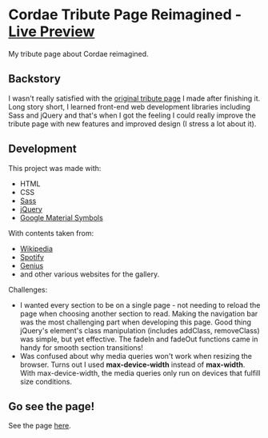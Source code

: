 # Cordae Tribute Page Reimagined - <span>[Live Preview](https://cordae-tribute-page-reimagined.vercel.app/)</span>
My tribute page about Cordae reimagined.

## Backstory
I wasn't really satisfied with the [original tribute page](https://github.com/Pilvorm/Cordae-Tribute-Page) I made after finishing it. Long story short, I learned front-end web development libraries including Sass and jQuery and that's when I got the feeling I could really improve the tribute page with new features and improved design (I stress a lot about it).

## Development
This project was made with:
- HTML
- CSS
- [Sass](https://sass-lang.com/)
- [jQuery](https://jquery.com/)
- [Google Material Symbols](https://fonts.google.com/icons)


With contents taken from:
- [Wikipedia](https://en.wikipedia.org/wiki/Cordae)
- [Spotify](https://open.spotify.com/artist/0huGjMyP507tBCARyzSkrv)
- [Genius](https://genius.com/artists/Cordae)
- and other various websites for the gallery.

Challenges:
- I wanted every section to be on a single page - not needing to reload the page when choosing another section to read. Making the navigation bar was the most challenging part when developing this page. Good thing jQuery's element's class manipulation (includes addClass, removeClass) was simple, but yet effective. The fadeIn and fadeOut functions came in handy for smooth section transitions!
- Was confused about why media queries won't work when resizing the browser. Turns out I used **max-device-width** instead of **max-width**. With max-device-width, the media queries only run on devices that fulfill size conditions.

## Go see the page!
See the page [here](https://cordae-tribute-page-reimagined.vercel.app/).
